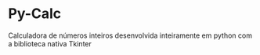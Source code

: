 # Py-Calc
 Calculadora de números inteiros desenvolvida inteiramente em python com a biblioteca nativa Tkinter
